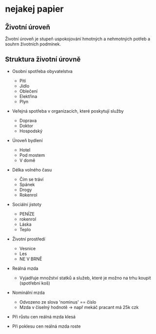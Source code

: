 # nejakej papier
## Životní úroveň
Životní úroveň je stupeň uspokojování hmotných a nehmotných potřeb a souhrn životních podmínek.

## Struktura životní úrovně
- Osobní spotřeba obyvatelstva
	- Pití
	- Jídlo
	- Oblečení
	- Elektřina
	- Plyn
- Veřejná spotřeba v organizacích, které poskytují služby
	- Doprava
	- Doktor
	- Hospodský
- Úroveň bydlení
	- Hotel
	- Pod mostem
	- V domě
- Délka volného času
	- Čím se tráví
	- Spánek
	- Drogy
	- Rokenrol
- Sociální jistoty
	- PENÍZE
	- rokenrol
	- Láska
	- Teplo
- Životní prostředí
	- Vesnice
	- Les
	- NE V BRNĚ

- Reálná mzda
	- Vyjadřuje množství statků a služeb, které je možno na trhu koupit (spotřební koš)
- Nominální mzda
	- Odvozeno ze slova 'nominus' == číslo
	- Mzda v číselný hodnotě -> např mekáč pracant má 25k czk

- Při růstu cen reálná mzda klesá
- Při poklesu cen reálná mzda roste